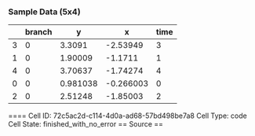 ### Sample Data (5x4)

|    |   branch |        y |         x |   time |
|----|----------|----------|-----------|--------|
|  3 |        0 | 3.3091   | -2.53949  |      3 |
|  1 |        0 | 1.90009  | -1.1711   |      1 |
|  4 |        0 | 3.70637  | -1.74274  |      4 |
|  0 |        0 | 0.981038 | -0.266003 |      0 |
|  2 |        0 | 2.51248  | -1.85003  |      2 |


==== Cell ID: 72c5ac2d-c114-4d0a-ad68-57bd498be7a8
Cell Type: code
Cell State: finished_with_no_error
== Source ==
